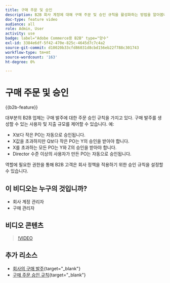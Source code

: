 ```yaml
---
title: 구매 주문 및 승인
description: B2B 회사 계정에 대해 구매 주문 및 승인 규칙을 활성화하는 방법을 알아봅니다.
doc-type: feature video
audience: all
role: Admin, User
activity: use
badge: label="Adobe Commerce용 B2B" type="양수"
exl-id: 3384e6df-5f42-470e-825c-4645d7c7c4a2
source-git-commit: d10020b33cfd86031d8cbd156eb22f788c301743
workflow-type: tm+mt
source-wordcount: '163'
ht-degree: 0%

---
```


# 구매 주문 및 승인

{{b2b-feature}}

대부분의 B2B 업체는 구매 발주에 대한 주문 승인 규칙을 가지고 있다. 구매 발주를 생성할 수 있는 사용자 및 지출 규모를 제어할 수 있습니다. 예:

- X보다 작은 PO는 자동으로 승인됩니다.
- X값을 초과하지만 Q보다 작은 PO는 Y의 승인을 받아야 합니다.
- X를 초과하는 모든 PO는 Y와 Z의 승인을 받아야 합니다.
- Director 수준 이상의 사용자가 만든 PO는 자동으로 승인됩니다.

역할에 필요한 권한을 통해 B2B 고객은 회사 정책을 적용하기 위한 승인 규칙을 설정할 수 있습니다.

## 이 비디오는 누구의 것입니까?

- 회사 계정 관리자
- 구매 관리자

## 비디오 콘텐츠

>[!VIDEO](https://video.tv.adobe.com/v/344450?quality=12&learn=on)

## 추가 리소스

- [회사의 구매 발주](https://experienceleague.adobe.com/docs/commerce-admin/b2b/purchase-orders/purchase-order-flow.html){target="_blank"}
- [구매 주문 승인 규칙](https://experienceleague.adobe.com/docs/commerce-admin/b2b/purchase-orders/account-dashboard-approval-rules.html){target="_blank"}
